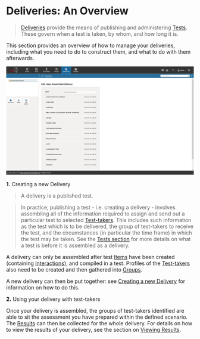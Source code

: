 <!--
created_at: 2016-12-15
authors:         
    - "Catherine Pease"
--> 


# Deliveries: An Overview


>[Deliveries](../appendix/glossary.md#delivery) provide the means of publishing and administering [Tests](../appendix/glossary.md#test). These govern when a test is taken, by whom, and how long it is. 

This section provides an overview of how to manage your deliveries, including what you need to do to construct them, and what to do with them afterwards.

![Deliveries](../resources/backend/deliveries/deliveries.png)

**1.** Creating a new Delivery


>A delivery is a published test. 

>In practice, publishing a test - i.e. creating a delivery - involves assembling all of the information required to assign and send out a particular test to selected [Test-takers](../appendix/glossary.md#test-taker). This includes such information as the test which is to be delivered, the group of test-takers to receive the test, and the circumstances (in particular the time frame) in which the test may be taken. See the [Tests section](../tests/what-is-a-test.md) for more details on what a test is before it is assembled as a delivery.


A delivery can only be assembled after test [Items](../appendix/glossary.md#item) have been created (containing [Interactions](../appendix/glossary.md#interaction)), and compiled in a test. Profiles of the [Test-takers](../appendix/glossary.md#test-taker) also need to be created and then gathered into [Groups](../appendix/glossary.md#group).

A new delivery can then be put together: see [Creating a new Delivery](../deliveries/create-a-new-delivery.md) for information on how to do this.

**2.** Using your delivery with test-takers

Once your delivery is assembled, the groups of test-takers identified are able to sit the assessment you have prepared within the defined scenario. The [Results](../appendix/glossary.md#results) can then be collected for the whole delivery. For details on how to view the results of your delivery, see the section on [Viewing Results](../results/viewing-results.md).  
